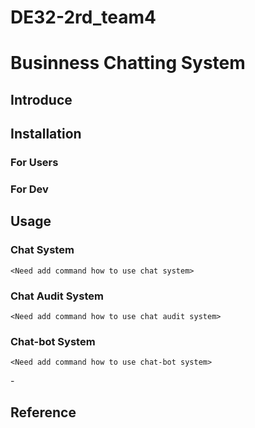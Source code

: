 # DE32-2rd_team4
# Businness Chatting System
<Need add Picture>

## Introduce
<Need add Introduce text>

## Installation
### For Users
<Need add how to install for user>

### For Dev
<Need add how to install for devs>
<Need add how to set virtual-env for devs>

## Usage

### Chat System
```
<Need add command how to use chat system>
```
<Need add usage picture>


### Chat Audit System
```
<Need add command how to use chat audit system>
```
<Need add usage picture>

### Chat-bot System
```
<Need add command how to use chat-bot system>
```
<Need add usage picture>
-

## Reference
<Need add Reference List>

